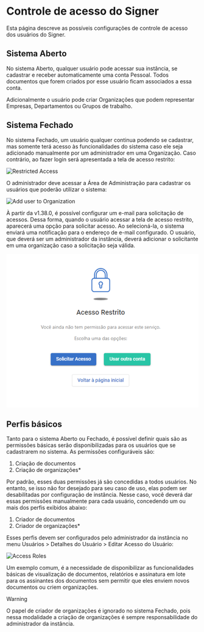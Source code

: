 ﻿# Controle de acesso do Signer

Esta página descreve as possíveis configurações de controle de acesso dos usuários do Signer.

## Sistema Aberto

No sistema Aberto, qualquer usuário pode acessar sua instância, se cadastrar e receber automaticamente uma conta Pessoal. Todos documentos 
que forem criados por esse usuário ficam associados a essa conta. 

Adicionalmente o usuário pode criar Organizações que podem representar Empresas, Departamentos ou Grupos de trabalho.

## Sistema Fechado

No sistema Fechado, um usuário qualquer continua podendo se cadastrar, mas somente terá acesso às funcionalidades do sistema caso ele seja 
adicionado manualmente por um administrador em uma Organização. Caso contrário, ao fazer login será apresentada a tela de acesso restrito:

![Restricted Access](../images/restricted-access.png)

O administrador deve acessar a Área de Administração para cadastrar os usuários que poderão utilizar o sistema:

![Add user to Organization](../images/add-user-org.png)

À partir da v1.38.0, é possível configurar um e-mail para solicitação de acessos. Dessa forma, quando o usuário acessar a tela de acesso restrito, aparecerá
uma opção para solicitar acesso. Ao selecioná-la, o sistema enviará uma notificação para o endereço de e-mail configurado. O usuário, que deverá ser um administrador
da instância, deverá adicionar o solicitante em uma organização caso a solicitação seja válida.

![Restricted Access](../images/restricted-access-request.png)

<!--  Caso você não tenha os dados completos do usuários, você pode cadastrá-lo em uma organização através de um **convite**. Nesse caso, somente é
necessário selecionar a organização e informar o email e papel a ser concedido ao usuário: -->

## Perfis básicos

Tanto para o sistema Aberto ou Fechado, é possível definir quais são as permissões básicas serão disponibilizadas para os usuários que se cadastrarem no sistema.
As permissões configuráveis são:

1. Criação de documentos
1. Criação de organizações*

Por padrão, esses duas permissões já são concedidas a todos usuários. No entanto, se isso não for desejado para seu caso de uso, elas podem ser desabilitadas por
configuração de instância. Nesse caso, você deverá dar essas permissões manualmente para cada usuário, concedendo um ou mais dos perfis exibidos abaixo:

1. Criador de documentos
1. Criador de organizações*

Esses perfis devem ser configurados pelo administrador da instância no menu Usuários > Detalhes do Usuário > Editar Acesso do Usuário:

![Access Roles](../images/access-roles.png)

Um exemplo comum, é a necessidade de disponibilizar as funcionalidades básicas de visualização de documentos, relatórios e assinatura em lote para os assinantes 
dos documentos sem permitir que eles enviem novos documentos ou criem organizações.

> [!WARNING]
> O papel de criador de organizações é ignorado no sistema Fechado, pois nessa modalidade a criação de organizações é sempre responsabilidade do administrador da instância.
